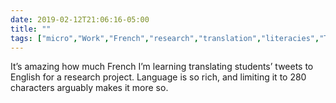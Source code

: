 ```yaml
---
date: 2019-02-12T21:06:16-05:00
title: ""
tags: ["micro","Work","French","research","translation","literacies","Twitter"]
---
```

It’s amazing how much French I’m learning translating students’ tweets to English for a research project. Language is so rich, and limiting it to 280 characters arguably makes it more so.
